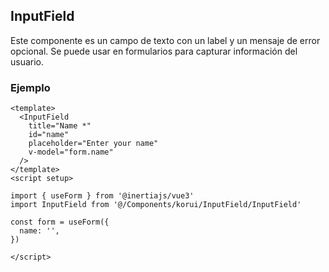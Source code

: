 ## InputField

Este componente es un campo de texto con un label y un mensaje de error opcional. Se puede usar en formularios para capturar información del usuario.

### Ejemplo

```vue
<template>
  <InputField
    title="Name *"
    id="name"
    placeholder="Enter your name"
    v-model="form.name"
  />
</template>
<script setup>

import { useForm } from '@inertiajs/vue3'
import InputField from '@/Components/korui/InputField/InputField'

const form = useForm({
  name: '',
})

</script>
```

